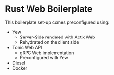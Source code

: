 # Rust Web Boilerplate

This boilerplate set-up comes preconfigured using:

- Yew
  - Server-Side rendered with Actix Web
  - Rehydrated on the client side
- Tonic Web API
  - gRPC Web implementation
  - Preconfigured with Yew
- Diesel
- Docker